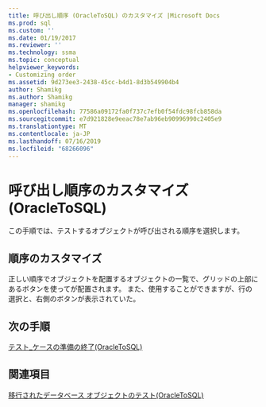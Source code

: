 ```yaml
---
title: 呼び出し順序 (OracleToSQL) のカスタマイズ |Microsoft Docs
ms.prod: sql
ms.custom: ''
ms.date: 01/19/2017
ms.reviewer: ''
ms.technology: ssma
ms.topic: conceptual
helpviewer_keywords:
- Customizing order
ms.assetid: 9d273ee3-2438-45cc-b4d1-8d3b549904b4
author: Shamikg
ms.author: Shamikg
manager: shamikg
ms.openlocfilehash: 77586a09172fa0f737c7efb0f54fdc98fcb858da
ms.sourcegitcommit: e7d921828e9eeac78e7ab96eb90996990c2405e9
ms.translationtype: MT
ms.contentlocale: ja-JP
ms.lasthandoff: 07/16/2019
ms.locfileid: "68266096"
---
```

# <a name="customizing-calls-order-oracletosql"></a>呼び出し順序のカスタマイズ (OracleToSQL)
この手順では、テストするオブジェクトが呼び出される順序を選択します。  
  
## <a name="customizing-order"></a>順序のカスタマイズ  
正しい順序でオブジェクトを配置するオブジェクトの一覧で、グリッドの上部にあるボタンを使ってが配置されます。 また、使用することができますが、行の選択と、右側のボタンが表示されていた。  
  
## <a name="next-step"></a>次の手順  
[テスト_ケースの準備の終了&#40;OracleToSQL&#41;](../../ssma/oracle/finishing-test-case-preparation-oracletosql.md)  
  
## <a name="see-also"></a>関連項目  
[移行されたデータベース オブジェクトのテスト&#40;OracleToSQL&#41;](../../ssma/oracle/testing-migrated-database-objects-oracletosql.md)  
  
